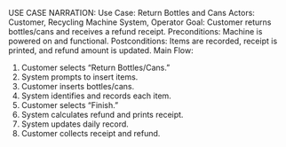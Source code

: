 USE CASE NARRATION:
Use Case: Return Bottles and Cans
Actors:
Customer, Recycling Machine System, Operator
Goal:
Customer returns bottles/cans and receives a refund receipt.
Preconditions:
Machine is powered on and functional.
Postconditions:
Items are recorded, receipt is printed, and refund amount is updated.
Main Flow:
1.	Customer selects “Return Bottles/Cans.”
2.	System prompts to insert items.
3.	Customer inserts bottles/cans.
4.	System identifies and records each item.
5.	Customer selects “Finish.”
6.	System calculates refund and prints receipt.
7.	System updates daily record.
8.	Customer collects receipt and refund.
